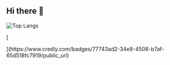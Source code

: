 ## Hi there 👋
![Top Langs](https://github-readme-stats.vercel.app/api/top-langs/?username=rayasatriatama&layout=compact)
<!--
**RayaSatriatama/RayaSatriatama** is a ✨ _special_ ✨ repository because its `README.md` (this file) appears on your GitHub profile.

Here are some ideas to get you started:

- 🔭 I’m currently working on ...
- 🌱 I’m currently learning ...
- 👯 I’m looking to collaborate on ...
- 🤔 I’m looking for help with ...
- 💬 Ask me about ...
- 📫 How to reach me: ...
- 😄 Pronouns: ...
- ⚡ Fun fact: ...
-->
[
<div data-iframe-width="150" data-iframe-height="270" data-share-badge-id="77743ad2-34e8-4508-b7af-65d518fc7919" data-share-badge-host="https://www.credly.com"></div><script type="text/javascript" async src="//cdn.credly.com/assets/utilities/embed.js"></script>](https://www.credly.com/badges/77743ad2-34e8-4508-b7af-65d518fc7919/public_url)
